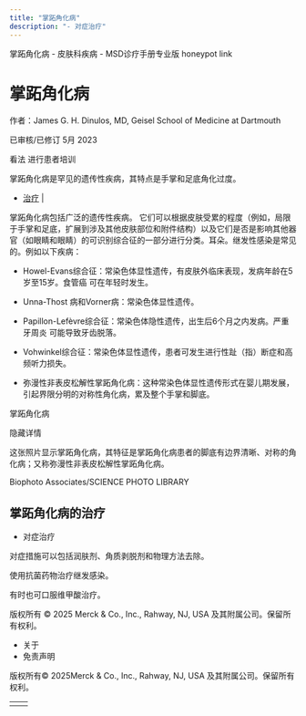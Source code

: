 ```yaml
---
title: "掌跖角化病"
description: "- 对症治疗"
---
```


﻿掌跖角化病 \- 皮肤科疾病 \- MSD诊疗手册专业版 honeypot link

# 掌跖角化病

作者：James G. H. Dinulos, MD, Geisel School of Medicine at Dartmouth

已审核/已修订 5月 2023

看法 进行患者培训

掌跖角化病是罕见的遗传性疾病，其特点是手掌和足底角化过度。

- [治疗](#治疗_v21469297_zh) \|

掌跖角化病包括广泛的遗传性疾病。 它们可以根据皮肤受累的程度（例如，局限于手掌和足底，扩展到涉及其他皮肤部位和附件结构）以及它们是否是影响其他器官（如眼睛和眼睛）的可识别综合征的一部分进行分类。耳朵。继发性感染是常见的。例如以下疾病：

- Howel-Evans综合征：常染色体显性遗传，有皮肤外临床表现，发病年龄在5岁至15岁。食管癌 可在年轻时发生。

- Unna-Thost 病和Vorner病：常染色体显性遗传。

- Papillon-Lefèvre综合征：常染色体隐性遗传，出生后6个月之内发病。严重牙周炎 可能导致牙齿脱落。

- Vohwinkel综合征：常染色体显性遗传，患者可发生进行性趾（指）断症和高频听力损失。

- 弥漫性非表皮松解性掌跖角化病：这种常染色体显性遗传形式在婴儿期发展，引起界限分明的对称性角化病，累及整个手掌和脚底。


掌跖角化病



隐藏详情

这张照片显示掌跖角化病，其特征是掌跖角化病患者的脚底有边界清晰、对称的角化病；又称弥漫性非表皮松解性掌跖角化病。

Biophoto Associates/SCIENCE PHOTO LIBRARY

## 掌跖角化病的治疗

- 对症治疗


对症措施可以包括润肤剂、角质剥脱剂和物理方法去除。

使用抗菌药物治疗继发感染。

有时也可口服维甲酸治疗。



版权所有 © 2025
Merck & Co., Inc., Rahway, NJ, USA 及其附属公司。保留所有权利。

- 关于
- 免责声明

版权所有© 2025Merck & Co., Inc., Rahway, NJ, USA 及其附属公司。保留所有权利。

|     |     |
| --- | --- |
|  |  |